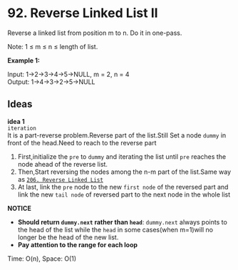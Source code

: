# 92. Reverse Linked List II
Reverse a linked list from position m to n. Do it in one-pass.

Note: 1 ≤ m ≤ n ≤ length of list.

**Example 1:**    

Input: 1->2->3->4->5->NULL, m = 2, n = 4  
Output: 1->4->3->2->5->NULL  

## Ideas  
**idea 1**   
`iteration`  
It is a part-reverse problem.Reverse part of the list.Still Set a node `dummy` in front of the head.Need to reach to the reverse part       
1. First,initialize the `pre` to `dummy` and iterating the list until `pre` reaches the node ahead of the reverse list.     
2. Then,Start reversing the nodes among the n-m part of the list.Same way as [`206. Reverse Linked List`](https://github.com/JingRachaelZhu/CrackLeetcode/tree/JingRachaelZhu-patch-1/LinkedList/206.%20Reverse%20Linked%20List)     
3. At last, link the `pre` node to the new `first node` of the reversed part and link the new `tail node` of reversed part to the next node in the whole list 


**NOTICE**    
* **Should return `dummy.next` rather than `head`**: `dummy.next` always points to the head of the list while the `head` in some cases(when m=1)will no longer be the head of the new list.     
* **Pay attention to the range for each loop**  

Time: O(n), Space: O(1)      

